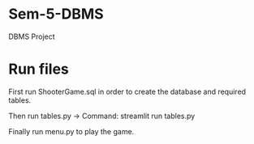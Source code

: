 # Sem-5-DBMS
DBMS Project

# Run files
First run ShooterGame.sql in order to create the database and required tables.

Then run tables.py -> Command: streamlit run tables.py

Finally run menu.py to play the game.
